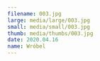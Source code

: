 ```yaml
---
filename: 003.jpg
large: media/large/003.jpg
small: media/small/003.jpg
thumb: media/thumbs/003.jpg
date: 2020.04.16
name: Wróbel
---
```

